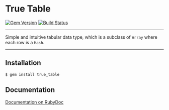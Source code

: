 # True Table

[![Gem Version](https://badge.fury.io/rb/true_table.svg)](https://badge.fury.io/rb/true_table)
[![Build Status](https://github.com/DannyBen/true_table/workflows/Test/badge.svg)](https://github.com/DannyBen/true_table/actions?query=workflow%3ATest)

---

Simple and intuitive tabular data type, which is a subclass of `Array` where
each row is a `Hash`.

---

## Installation

```
$ gem install true_table
```

## Documentation

[Documentation on RubyDoc][docs]


[docs]: https://rubydoc.info/gems/true_table